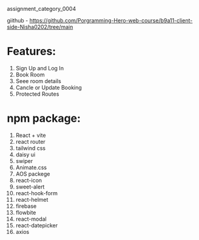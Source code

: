 assignment_category_0004

giithub - https://github.com/Porgramming-Hero-web-course/b9a11-client-side-Nisha0202/tree/main

# Features:
1. Sign Up and Log In 
2. Book Room
3. Seee room details
4. Cancle or Update Booking
5. Protected Routes

# npm package:
1. React + vite
2. react router
3. tailwind css
4. daisy ui
5. swiper
6. Animate.css
7. AOS packege
8. react-icon
9. sweet-alert
10. react-hook-form
11. react-helmet
12. firebase
13. flowbite
14. react-modal
15. react-datepicker
16. axios



